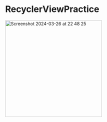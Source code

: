 # RecyclerViewPractice
<img width="309" alt="Screenshot 2024-03-26 at 22 48 25" src="https://github.com/glynzr/RecyclerViewPractice/assets/97050713/79d9021e-1b93-4c57-9532-88428954119b">
